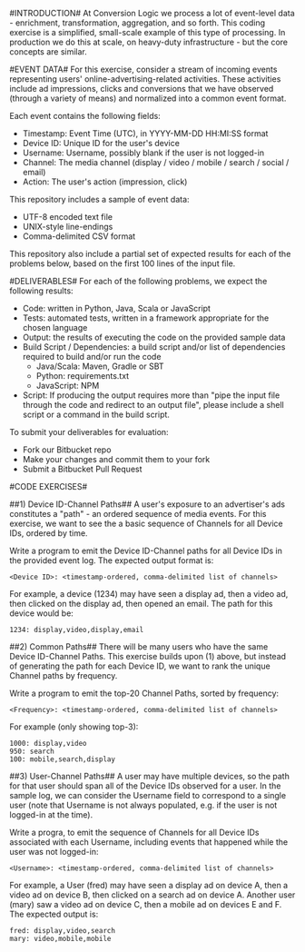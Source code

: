#INTRODUCTION#
At Conversion Logic we process a lot of event-level data - enrichment, transformation, aggregation, and so forth. This coding exercise is a simplified, small-scale example of this type of processing. In production we do this at scale, on heavy-duty infrastructure - but the core concepts are similar.

#EVENT DATA#
For this exercise, consider a stream of incoming events representing users' online-advertising-related activities. These activities include ad impressions, clicks and conversions that we have observed (through a variety of means) and normalized into a common event format.

Each event contains the following fields:

* Timestamp: Event Time (UTC), in YYYY-MM-DD HH:MI:SS format
* Device ID: Unique ID for the user's device
* Username: Username, possibly blank if the user is not logged-in
* Channel: The media channel (display / video / mobile / search / social / email)
* Action: The user's action (impression, click)

This repository includes a sample of event data:

- UTF-8 encoded text file
- UNIX-style line-endings
- Comma-delimited CSV format

This repository also include a partial set of expected results for each of the problems below, based on the first 100 lines of the input file.

#DELIVERABLES#
For each of the following problems, we expect the following results:

- Code: written in Python, Java, Scala or JavaScript
- Tests: automated tests, written in a framework appropriate for the chosen language
- Output: the results of executing the code on the provided sample data
- Build Script / Dependencies: a build script and/or list of dependencies required to build and/or run the code
  - Java/Scala: Maven, Gradle or SBT
  - Python: requirements.txt
  - JavaScript: NPM
- Script: If producing the output requires more than "pipe the input file through the code and redirect to an output file", please include a shell script or a command in the build script.

To submit your deliverables for evaluation:

- Fork our Bitbucket repo
- Make your changes and commit them to your fork
- Submit a Bitbucket Pull Request


#CODE EXERCISES#

##1) Device ID-Channel Paths##
A user's exposure to an advertiser's ads constitutes a "path" - an ordered sequence of media events. For this exercise, we want to see the a basic sequence of Channels for all Device IDs, ordered by time.

Write a program to emit the Device ID-Channel paths for all Device IDs in the provided event log. The expected output format is:

    <Device ID>: <timestamp-ordered, comma-delimited list of channels>

For example, a device (1234) may have seen a display ad, then a video ad, then clicked on the display ad, then opened an email. The path for this device would be:

    1234: display,video,display,email



##2) Common Paths##
There will be many users who have the same Device ID-Channel Paths. This exercise builds upon (1) above, but instead of generating the path for each Device ID, we want to rank the unique Channel paths by frequency.

Write a program to emit the top-20 Channel Paths, sorted by frequency:

    <Frequency>: <timestamp-ordered, comma-delimited list of channels>

For example (only showing top-3):

    1000: display,video
    950: search
    100: mobile,search,display


##3) User-Channel Paths##
A user may have multiple devices, so the path for that user should span all of the Device IDs observed for a user. In the sample log, we can consider the Username field to correspond to a single user (note that Username is not always populated, e.g. if the user is not logged-in at the time). 

Write a progra, to emit the sequence of Channels for all Device IDs associated with each Username, including events that happened while the user was not logged-in:

    <Username>: <timestamp-ordered, comma-delimited list of channels>

For example, a User (fred) may have seen a display ad on device A, then a video ad on device B, then clicked on a search ad on device A. Another user (mary) saw a video ad on device C, then a mobile ad on devices E and F. The expected output is:

    fred: display,video,search
    mary: video,mobile,mobile